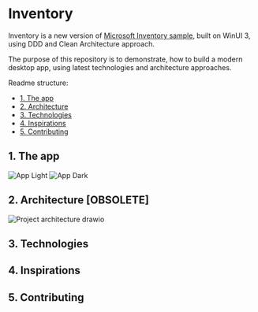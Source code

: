 # Inventory

Inventory is a new version of [Microsoft Inventory sample](https://github.com/microsoft/inventorysample), built on WinUI 3, using DDD and Clean Architecture approach.

The purpose of this repository is to demonstrate, how to build a modern desktop app, using latest technologies and architecture approaches.

Readme structure: 

- [1. The app](#1-the-app)
- [2. Architecture](#2-architecture)
- [3. Technologies](#3-technologies)
- [4. Inspirations](#4-inspirations)
- [5. Contributing](#5-contributing)

## 1. The app
![App Light](https://user-images.githubusercontent.com/50652041/195396886-5d8a03ed-aa19-4d40-83d8-56d7e00c2995.png)
![App Dark](https://user-images.githubusercontent.com/50652041/195396891-f5ced73f-49b8-4666-a402-1e364c7e9b69.png)

## 2. Architecture [OBSOLETE]

![Project architecture drawio](https://user-images.githubusercontent.com/50652041/153557277-cf2e38cd-2b3f-4b03-8ea4-7db97d556077.png)

## 3. Technologies

## 4. Inspirations

## 5. Contributing
